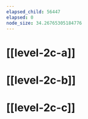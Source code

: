 ```yaml
---
elapsed_child: 56447
elapsed: 0
node_size: 34.26765305184776
---
```

# [[level-2c-a]]
# [[level-2c-b]]
# [[level-2c-c]]